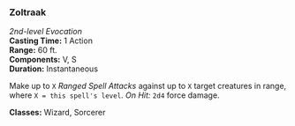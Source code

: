### Zoltraak  
*2nd-level Evocation*  
**Casting Time:** 1 Action  
**Range:** 60 ft.  
**Components:** V, S  
**Duration:** Instantaneous  

Make up to `X` *Ranged Spell Attacks* against up to `X` target creatures in range, where `X = this spell's level`. *On Hit:* `2d4` force damage.

**Classes:** Wizard, Sorcerer
